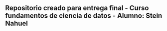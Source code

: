 ## Repositorio creado para entrega final - Curso fundamentos de ciencia de datos - Alumno: Stein Nahuel
